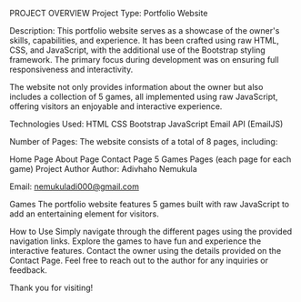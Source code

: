 PROJECT OVERVIEW
Project Type: Portfolio Website

Description:
This portfolio website serves as a showcase of the owner's skills, capabilities, and experience. It has been crafted using raw HTML, CSS, and JavaScript, with the additional use of the Bootstrap styling framework. The primary focus during development was on ensuring full responsiveness and interactivity.

The website not only provides information about the owner but also includes a collection of 5 games, all implemented using raw JavaScript, offering visitors an enjoyable and interactive experience.

Technologies Used:
HTML
CSS
Bootstrap
JavaScript
Email API (EmailJS)

Number of Pages:
The website consists of a total of 8 pages, including:

Home Page
About Page
Contact Page
5 Games Pages (each page for each game)
Project Author
Author: Adivhaho Nemukula

Email: nemukuladi000@gmail.com

Games
The portfolio website features 5 games built with raw JavaScript to add an entertaining element for visitors.

How to Use
Simply navigate through the different pages using the provided navigation links.
Explore the games to have fun and experience the interactive features.
Contact the owner using the details provided on the Contact Page.
Feel free to reach out to the author for any inquiries or feedback.

Thank you for visiting!







